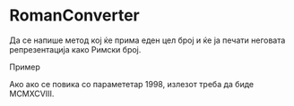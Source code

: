# RomanConverter

Да се напише метод кој ќе прима еден цел број и ќе ја печати неговата репрезентација како Римски број.

Пример

Aко ако се повика со парамететар 1998, излезот треба да биде MCMXCVIII.
